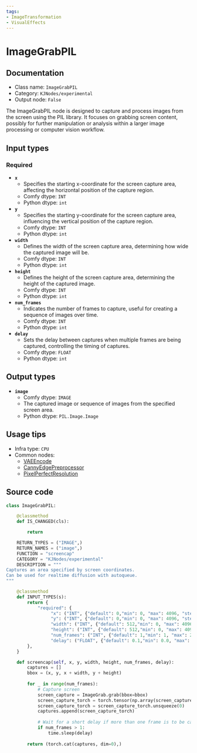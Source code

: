 ```yaml
---
tags:
- ImageTransformation
- VisualEffects
---
```


# ImageGrabPIL
## Documentation
- Class name: `ImageGrabPIL`
- Category: `KJNodes/experimental`
- Output node: `False`

The ImageGrabPIL node is designed to capture and process images from the screen using the PIL library. It focuses on grabbing screen content, possibly for further manipulation or analysis within a larger image processing or computer vision workflow.
## Input types
### Required
- **`x`**
    - Specifies the starting x-coordinate for the screen capture area, affecting the horizontal position of the capture region.
    - Comfy dtype: `INT`
    - Python dtype: `int`
- **`y`**
    - Specifies the starting y-coordinate for the screen capture area, influencing the vertical position of the capture region.
    - Comfy dtype: `INT`
    - Python dtype: `int`
- **`width`**
    - Defines the width of the screen capture area, determining how wide the captured image will be.
    - Comfy dtype: `INT`
    - Python dtype: `int`
- **`height`**
    - Defines the height of the screen capture area, determining the height of the captured image.
    - Comfy dtype: `INT`
    - Python dtype: `int`
- **`num_frames`**
    - Indicates the number of frames to capture, useful for creating a sequence of images over time.
    - Comfy dtype: `INT`
    - Python dtype: `int`
- **`delay`**
    - Sets the delay between captures when multiple frames are being captured, controlling the timing of captures.
    - Comfy dtype: `FLOAT`
    - Python dtype: `int`
## Output types
- **`image`**
    - Comfy dtype: `IMAGE`
    - The captured image or sequence of images from the specified screen area.
    - Python dtype: `PIL.Image.Image`
## Usage tips
- Infra type: `CPU`
- Common nodes:
    - [VAEEncode](../../Comfy/Nodes/VAEEncode.md)
    - [CannyEdgePreprocessor](../../comfyui_controlnet_aux/Nodes/CannyEdgePreprocessor.md)
    - [PixelPerfectResolution](../../comfyui_controlnet_aux/Nodes/PixelPerfectResolution.md)



## Source code
```python
class ImageGrabPIL:

    @classmethod
    def IS_CHANGED(cls):

        return

    RETURN_TYPES = ("IMAGE",)
    RETURN_NAMES = ("image",)
    FUNCTION = "screencap"
    CATEGORY = "KJNodes/experimental"
    DESCRIPTION = """
Captures an area specified by screen coordinates.  
Can be used for realtime diffusion with autoqueue.
"""

    @classmethod
    def INPUT_TYPES(s):
        return {
            "required": {
                 "x": ("INT", {"default": 0,"min": 0, "max": 4096, "step": 1}),
                 "y": ("INT", {"default": 0,"min": 0, "max": 4096, "step": 1}),
                 "width": ("INT", {"default": 512,"min": 0, "max": 4096, "step": 1}),
                 "height": ("INT", {"default": 512,"min": 0, "max": 4096, "step": 1}),
                 "num_frames": ("INT", {"default": 1,"min": 1, "max": 255, "step": 1}),
                 "delay": ("FLOAT", {"default": 0.1,"min": 0.0, "max": 10.0, "step": 0.01}),
        },
    } 

    def screencap(self, x, y, width, height, num_frames, delay):
        captures = []
        bbox = (x, y, x + width, y + height)
        
        for _ in range(num_frames):
            # Capture screen
            screen_capture = ImageGrab.grab(bbox=bbox)
            screen_capture_torch = torch.tensor(np.array(screen_capture), dtype=torch.float32) / 255.0
            screen_capture_torch = screen_capture_torch.unsqueeze(0)
            captures.append(screen_capture_torch)
            
            # Wait for a short delay if more than one frame is to be captured
            if num_frames > 1:
                time.sleep(delay)
        
        return (torch.cat(captures, dim=0),)

```
